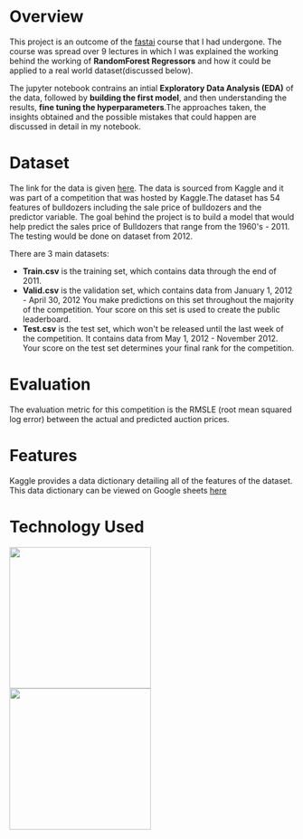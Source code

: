 # Overview
This project is an outcome of the [fastai](https://www.fast.ai/) course that I had undergone. The course was spread over 9 lectures in which I was explained the working behind the working of **RandomForest Regressors** and how it could be applied to a real world dataset(discussed below). 

The jupyter notebook contrains an intial **Exploratory Data Analysis (EDA)** of the data, followed by **building the first model**, and then understanding the results, **fine tuning the hyperparameters**.The approaches taken, the insights obtained and the possible mistakes that could happen are discussed in detail in my notebook.

# Dataset
The link for the data is given [here](https://www.kaggle.com/c/bluebook-for-bulldozers/data). The data is sourced from Kaggle and it was part of a competition that was hosted by Kaggle.The dataset has 54 features of bulldozers including the sale price of bulldozers and the predictor variable. The goal behind the project is to build a model that would help predict the sales price of Bulldozers that range from the 1960's - 2011. The testing would be done on dataset from 2012.

There are 3 main datasets:
- **Train.csv** is the training set, which contains data through the end of 2011.
- **Valid.csv** is the validation set, which contains data from January 1, 2012 - April 30, 2012 You make predictions on this set throughout the majority of the competition. Your score on this set is used to create the public leaderboard.
- **Test.csv** is the test set, which won't be released until the last week of the competition. It contains data from May 1, 2012 - November 2012. Your score on the test set determines your final rank for the competition.

# Evaluation
The evaluation metric for this competition is the RMSLE (root mean squared log error) between the actual and predicted auction prices.

# Features
Kaggle provides a data dictionary detailing all of the features of the dataset. This data dictionary can be viewed on Google sheets [here](https://docs.google.com/spreadsheets/d/18ly-bLR8sbDJLITkWG7ozKm8l3RyieQ2Fpgix-beSYI/edit#gid=1021421956)

# Technology Used
<p>
  <img width="250" align='left' src="https://github.com/Kuriankkr/Bluebook-for-Bulldozers/blob/master/Images/1_cxfqR8NAj8HGal8CVOZ7hg.png">
</p>
<p>
  <img width="250" align='left' src="https://github.com/Kuriankkr/Bluebook-for-Bulldozers/blob/master/Images/87a50dce-a64d-4747-b152-30f2f13e80ef.png">
</p>
